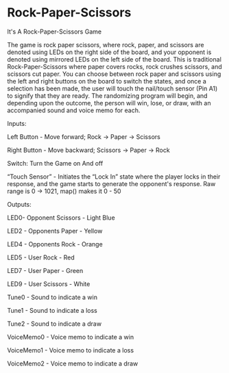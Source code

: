 # Rock-Paper-Scissors
It's A Rock-Paper-Scissors Game

The game is rock paper scissors, where rock, paper, and scissors are denoted using LEDs on the right side of the board, and your opponent is denoted using mirrored LEDs on the left side of the board. This is traditional Rock-Paper-Scissors where paper covers rocks, rock crushes scissors, and scissors cut paper. You can choose between rock paper and scissors using the left and right buttons on the board to switch the states, and once a selection has been made, the user will touch the nail/touch sensor (Pin A1) to signify that they are ready. The randomizing program will begin, and depending upon the outcome, the person will win, lose, or draw, with an accompanied sound and voice memo for each.

Inputs:

Left Button - Move forward; Rock -> Paper -> Scissors

Right Button - Move backward; Scissors -> Paper -> Rock

Switch: Turn the Game on And off

“Touch Sensor” - Initiates the “Lock In” state where the player locks in their response, and the game starts to generate the opponent's response. Raw range is 0 -> 1021, map() makes it 0 - 50

Outputs:

LED0- Opponent Scissors - Light Blue

LED2 - Opponents Paper - Yellow 

LED4 - Opponents Rock - Orange

LED5 - User Rock - Red

LED7 - User Paper - Green

LED9 - User Scissors - White

Tune0 - Sound to indicate a win

Tune1 - Sound to indicate a loss

Tune2 - Sound to indicate a draw

VoiceMemo0 - Voice memo to indicate a win

VoiceMemo1 - Voice memo to indicate a loss

VoiceMemo2 - Voice memo to indicate a draw
